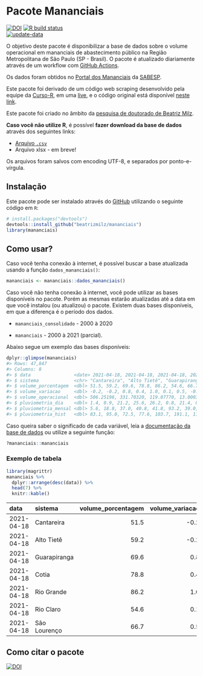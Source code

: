 
<!-- README.md is generated from README.Rmd. Please edit that file -->

# Pacote Mananciais

<!-- badges: start -->

[![DOI](https://zenodo.org/badge/DOI/10.5281/zenodo.4319745.svg)](https://doi.org/10.5281/zenodo.4319745)
[![R build
status](https://github.com/beatrizmilz/mananciais/workflows/R-CMD-check/badge.svg)](https://github.com/beatrizmilz/mananciais/actions)  
[![update-data](https://github.com/beatrizmilz/mananciais/actions/workflows/2-update_data.yaml/badge.svg)](https://github.com/beatrizmilz/mananciais/actions/workflows/2-update_data.yaml)
<!-- badges: end -->

O objetivo deste pacote é disponibilizar a base de dados sobre o volume
operacional em mananciais de abastecimento público na Região
Metropolitana de São Paulo (SP - Brasil). O pacote é atualizado
diariamente através de um workflow com [GitHub
Actions](https://github.com/beatrizmilz/mananciais/actions).

Os dados foram obtidos no [Portal dos
Mananciais](http://mananciais.sabesp.com.br/Situacao) da
[SABESP](http://site.sabesp.com.br/site/Default.aspx).

Este pacote foi derivado de um código web scraping desenvolvido pela
equipe da [Curso-R](https://www.curso-r.com/), em uma
[live](https://youtu.be/jvZIxrMmOcQ), e o código original está
disponível [neste
link](https://github.com/curso-r/lives/blob/master/drafts/20200730_scraper_sabesp.R).

Este pacote foi criado no âmbito da [pesquisa de doutorado de Beatriz
Milz](https://beatrizmilz.github.io/tese/).

**Caso você não utilize R**, é possível **fazer download da base de
dados** através dos seguintes links:

  - [Arquivo
    `.csv`](https://github.com/beatrizmilz/mananciais/raw/master/inst/extdata/mananciais.csv)
  - Arquivo xlsx - em breve\!

Os arquivos foram salvos com encoding UTF-8, e separados por
ponto-e-vírgula.

## Instalação

Este pacote pode ser instalado através do [GitHub](https://github.com/)
utilizando o seguinte código em `R`:

``` r
# install.packages("devtools")
devtools::install_github("beatrizmilz/mananciais")
library(mananciais)
```

## Como usar?

Caso você tenha conexão à internet, é possível buscar a base atualizada
usando a função `dados_mananciais()`:

``` r
mananciais <- mananciais::dados_mananciais() 
```

Caso você não tenha conexão à internet, você pode utilizar as bases
disponíveis no pacote. Porém as mesmas estarão atualizadas até a data em
que você instalou (ou atualizou) o pacote. Existem duas bases
disponíveis, em que a diferença é o período dos dados.

  - `mananciais_consolidado` - 2000 à 2020

  - `mananciais` - 2000 à 2021 (parcial).

Abaixo segue um exemplo das bases disponíveis:

``` r
dplyr::glimpse(mananciais)
#> Rows: 47,847
#> Columns: 8
#> $ data                <date> 2021-04-18, 2021-04-18, 2021-04-18, 2021-04-18, 2…
#> $ sistema             <chr> "Cantareira", "Alto Tietê", "Guarapiranga", "Cotia…
#> $ volume_porcentagem  <dbl> 51.5, 59.2, 69.6, 78.8, 86.2, 54.6, 66.7, 51.7, 59…
#> $ volume_variacao     <dbl> -0.2, -0.2, 0.8, 0.4, 1.0, 0.1, 0.5, -0.1, -0.2, -…
#> $ volume_operacional  <dbl> 506.25196, 331.70320, 119.07770, 13.00033, 96.6713…
#> $ pluviometria_dia    <dbl> 1.4, 0.9, 21.2, 25.6, 26.2, 0.8, 21.4, 0.0, 0.0, 0…
#> $ pluviometria_mensal <dbl> 5.6, 18.8, 37.0, 40.8, 41.8, 93.2, 39.0, 4.2, 17.9…
#> $ pluviometria_hist   <dbl> 83.1, 95.0, 72.5, 77.6, 103.7, 191.1, 111.3, 83.1,…
```

Caso queira saber o significado de cada variável, leia a [documentação
da base de
dados](https://beatrizmilz.github.io/mananciais/reference/mananciais.html)
ou utilize a seguinte função:

``` r
?mananciais::mananciais
```

### Exemplo de tabela

``` r
library(magrittr)
mananciais %>% 
  dplyr::arrange(desc(data)) %>% 
  head(7) %>%
  knitr::kable()
```

| data       | sistema      | volume\_porcentagem | volume\_variacao | volume\_operacional | pluviometria\_dia | pluviometria\_mensal | pluviometria\_hist |
| :--------- | :----------- | ------------------: | ---------------: | ------------------: | ----------------: | -------------------: | -----------------: |
| 2021-04-18 | Cantareira   |                51.5 |            \-0.2 |           506.25196 |               1.4 |                  5.6 |               83.1 |
| 2021-04-18 | Alto Tietê   |                59.2 |            \-0.2 |           331.70320 |               0.9 |                 18.8 |               95.0 |
| 2021-04-18 | Guarapiranga |                69.6 |              0.8 |           119.07770 |              21.2 |                 37.0 |               72.5 |
| 2021-04-18 | Cotia        |                78.8 |              0.4 |            13.00033 |              25.6 |                 40.8 |               77.6 |
| 2021-04-18 | Rio Grande   |                86.2 |              1.0 |            96.67139 |              26.2 |                 41.8 |              103.7 |
| 2021-04-18 | Rio Claro    |                54.6 |              0.1 |             7.46253 |               0.8 |                 93.2 |              191.1 |
| 2021-04-18 | São Lourenço |                66.7 |              0.5 |            59.24527 |              21.4 |                 39.0 |              111.3 |

## Como citar o pacote

[![DOI](https://zenodo.org/badge/DOI/10.5281/zenodo.4319745.svg)](https://doi.org/10.5281/zenodo.4319745)
